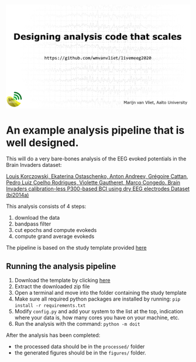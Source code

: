 [![Talk at LiveMEEG2020](livemeeg2020.png)](https://youtu.be/OlxVhkuiGPU)

# An example analysis pipeline that is well designed.

This will do a very bare-bones analysis of the EEG evoked potentials in the Brain Invaders dataset:

[Louis Korczowski, Ekaterina Ostaschenko, Anton Andreev, Grégoire Cattan, Pedro Luiz Coelho Rodrigues, Violette Gautheret, Marco Congedo. Brain Invaders calibration-less P300-based BCI using dry EEG electrodes Dataset (bi2014a)](https://hal.archives-ouvertes.fr/hal-02171575/)

This analysis consists of 4 steps:
 1. download the data
 2. bandpass filter
 3. cut epochs and compute evokeds
 4. compute grand average evokeds
 
The pipeline is based on the study template provided [here](https://github.com/AaltoImagingLanguage/study_template)

## Running the analysis pipeline
1. Download the  template by clicking [here](https://github.com/wmvanvliet/livemeeg2020/archive/master.zip)
1. Extract the downloaded zip file
1. Open a terminal and move into the folder containing the study template
1. Make sure all required python packages are installed by running: `pip install -r requirements.txt`
1. Modify `config.py` and add your system to the list at the top, indication where your data is, how many cores you have on your machine, etc.
1. Run the analysis with the command: `python -m doit`
  
After the analysis has been completed:
 * the processed data should be in the `processed/` folder
 * the generated figures should be in the `figures/` folder.
